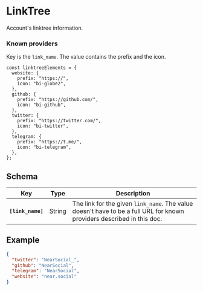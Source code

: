 # LinkTree

Account's linktree information.

### Known providers

Key is the `link_name`. The value contains the prefix and the icon.

```
const linktreeElements = {
  website: {
    prefix: "https://",
    icon: "bi-globe2",
  },
  github: {
    prefix: "https://github.com/",
    icon: "bi-github",
  },
  twitter: {
    prefix: "https://twitter.com/",
    icon: "bi-twitter",
  },
  telegram: {
    prefix: "https://t.me/",
    icon: "bi-telegram",
  },
};
```

## Schema

| Key | Type | Description |
| --- | --- | --- |
| **`[link_name]`** | String | The link for the given `link_name`. The value doesn't have to be a full URL for known providers described in this doc. |

## Example

```json
{
  "twitter": "NearSocial_",
  "github": "NearSocial",
  "telegram": "NearSocial",
  "website": "near.social"
}
``` 
